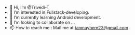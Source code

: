 - 👋 Hi, I’m @Trivedi-T
- 👀 I’m interested in Fullstack-developing.
- 🌱 I’m currently learning Android development.
- 💞️ I’m looking to collaborate on ...
- 📫 How to reach me : Mail me at tanmayhere23@gmail.com .

<!---
Trivedi-T/Trivedi-T is a ✨ special ✨ repository because its `README.md` (this file) appears on your GitHub profile.
You can click the Preview link to take a look at your changes.
--->
